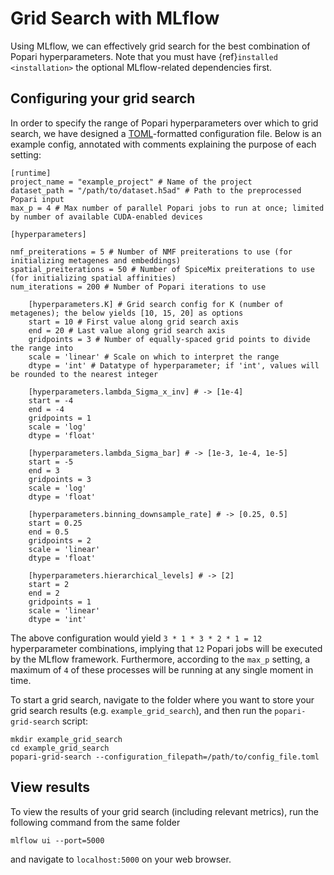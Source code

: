 # Grid Search with MLflow

Using MLflow, we can effectively grid search for the best combination of Popari hyperparameters. Note that you must have {ref}`installed <installation>` the optional MLflow-related dependencies first. 

## Configuring your grid search
In order to specify the range of Popari hyperparameters over which to grid search, we have designed a [TOML](https://en.wikipedia.org/wiki/TOML)-formatted configuration file. Below is an example config, annotated with comments explaining the purpose of each setting:  

```
[runtime]
project_name = "example_project" # Name of the project
dataset_path = "/path/to/dataset.h5ad" # Path to the preprocessed Popari input
max_p = 4 # Max number of parallel Popari jobs to run at once; limited by number of available CUDA-enabled devices

[hyperparameters]

nmf_preiterations = 5 # Number of NMF preiterations to use (for initializing metagenes and embeddings)
spatial_preiterations = 50 # Number of SpiceMix preiterations to use (for initializing spatial affinities)
num_iterations = 200 # Number of Popari iterations to use

    [hyperparameters.K] # Grid search config for K (number of metagenes); the below yields [10, 15, 20] as options
    start = 10 # First value along grid search axis
    end = 20 # Last value along grid search axis
    gridpoints = 3 # Number of equally-spaced grid points to divide the range into
    scale = 'linear' # Scale on which to interpret the range 
    dtype = 'int' # Datatype of hyperparameter; if 'int', values will be rounded to the nearest integer

    [hyperparameters.lambda_Sigma_x_inv] # -> [1e-4]
    start = -4
    end = -4
    gridpoints = 1
    scale = 'log'
    dtype = 'float'

    [hyperparameters.lambda_Sigma_bar] # -> [1e-3, 1e-4, 1e-5]
    start = -5
    end = 3
    gridpoints = 3
    scale = 'log'
    dtype = 'float'

    [hyperparameters.binning_downsample_rate] # -> [0.25, 0.5]
    start = 0.25
    end = 0.5
    gridpoints = 2
    scale = 'linear'
    dtype = 'float'

    [hyperparameters.hierarchical_levels] # -> [2]
    start = 2
    end = 2
    gridpoints = 1
    scale = 'linear'
    dtype = 'int'
```

The above configuration would yield `3 * 1 * 3 * 2 * 1 = 12` hyperparameter combinations, implying that `12` Popari jobs will be executed by the MLflow framework. Furthermore, according to the `max_p` setting, a maximum of `4` of these processes will be running at any single moment in time.

To start a grid search, navigate to the folder where you want to store your grid search results (e.g. `example_grid_search`), and then run the `popari-grid-search` script:

```console
mkdir example_grid_search
cd example_grid_search
popari-grid-search --configuration_filepath=/path/to/config_file.toml
```

## View results
To view the results of your grid search (including relevant metrics), run the following command from the same folder

```console
mlflow ui --port=5000
```

and navigate to `localhost:5000` on your web browser.
